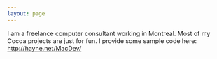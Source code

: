 ```yaml
---
layout: page
---
```


I am a freelance computer consultant working in Montreal.
Most of my Cocoa projects are just for fun.
I provide some sample code here: http://hayne.net/MacDev/
